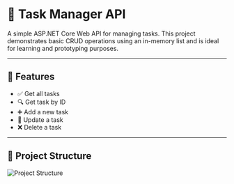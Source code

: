 # 📝 Task Manager API

A simple ASP.NET Core Web API for managing tasks. This project demonstrates basic CRUD operations using an in-memory list and is ideal for learning and prototyping purposes.

---

## 🚀 Features

- ✅ Get all tasks
- 🔍 Get task by ID
- ➕ Add a new task
- 📝 Update a task
- ❌ Delete a task

---

## 📁 Project Structure

![Project Structure](Assets/Project-Structure.png)
